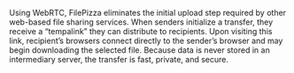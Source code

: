 Using WebRTC, FilePizza eliminates the initial upload step required by other web-based file sharing services. When senders initialize a transfer, they receive a “tempalink” they can distribute to recipients. Upon visiting this link, recipient’s browsers connect directly to the sender’s browser and may begin downloading the selected file. Because data is never stored in an intermediary server, the transfer is fast, private, and secure.
